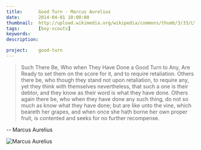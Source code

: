 ```yaml
---
title: 		Good Turn - Marcus Aurelius
date: 		2014-04-01 10:00:00
thumbnail:  http://upload.wikimedia.org/wikipedia/commons/thumb/3/33/L%27Image_et_le_Pouvoir_-_Buste_cuirassé_de_Marc_Aurèle_agé_-_3.jpg/220px-L%27Image_et_le_Pouvoir_-_Buste_cuirassé_de_Marc_Aurèle_agé_-_3.jpg
tags: 		[boy-scouts]
keywords:
description:

project:    good-turn
---
```



> Such There Be, Who when They Have Done a Good Turn to Any,
> Are Ready to set them on the score for it, and to require
> retaliation. Others there be, who though they stand not
> upon retaliation, to require any, yet they think with themselves
> nevertheless, that such a one is their debtor, and they know as
> their word is what they have done. Others again there be, who when
> they have done any such thing, do not so much as know what they have
> done; but are like unto the vine, which beareth her grapes, and
> when once she hath borne her own proper fruit, is contented and
> seeks for no further recompense.

-- Marcus Aurelius

![Marcus Aurelius](http://upload.wikimedia.org/wikipedia/commons/thumb/3/33/L%27Image_et_le_Pouvoir_-_Buste_cuirassé_de_Marc_Aurèle_agé_-_3.jpg/220px-L%27Image_et_le_Pouvoir_-_Buste_cuirassé_de_Marc_Aurèle_agé_-_3.jpg)
